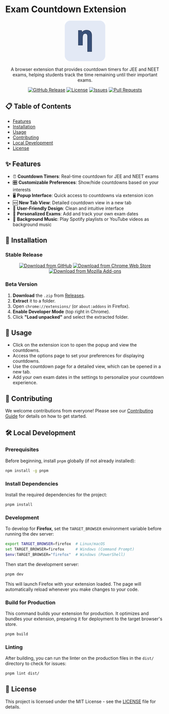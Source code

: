 # Exam Countdown Extension

<p align="center">
  <img src="assets/icons/icon128.png" alt="Exam Countdown Extension Logo" width="128" height="128">
</p>

<p align="center">
  A browser extension that provides countdown timers for JEE and NEET exams, helping students track the time remaining until their important exams.
</p>

<p align="center">
  <a href="https://github.com/NovatraX/exam-countdown-extension/releases"><img src="https://img.shields.io/github/v/release/NovatraX/exam-countdown-extension?style=flat-square" alt="GitHub Release"></a>
  <a href="https://github.com/NovatraX/exam-countdown-extension/blob/main/LICENSE"><img src="https://img.shields.io/github/license/NovatraX/exam-countdown-extension?style=flat-square" alt="License"></a>
  <a href="https://github.com/NovatraX/exam-countdown-extension/issues"><img src="https://img.shields.io/github/issues/NovatraX/exam-countdown-extension?style=flat-square" alt="Issues"></a>
  <a href="https://github.com/NovatraX/exam-countdown-extension/pulls"><img src="https://img.shields.io/github/issues-pr/NovatraX/exam-countdown-extension?style=flat-square" alt="Pull Requests"></a>
</p>

## 📋 Table of Contents

- [Features](#features)
- [Installation](#installation)
- [Usage](#usage)
- [Contributing](#contributing)
- [Local Development](#local-development)
- [License](#license)

## ✨ Features

- ⏰ **Countdown Timers**: Real-time countdown for JEE and NEET exams
- 🎛️ **Customizable Preferences**: Show/hide countdowns based on your interests
- 🖥️ **Popup Interface**: Quick access to countdowns via extension icon
- 🆕 **New Tab View**: Detailed countdown view in a new tab
- 🎨 **User-Friendly Design**: Clean and intuitive interface
- 📅 **Personalized Exams**: Add and track your own exam dates
- 🎵 **Background Music**: Play Spotify playlists or YouTube videos as background music

## 🚀 Installation

### Stable Release

<p align="center">
    <a href="https://github.com/NovatraX/exam-countdown-extension/releases/"><img src="https://img.shields.io/badge/GitHub-blue?style=for-the-badge&logo=github&logoColor=white&labelColor=grey&color=blue" alt="Download from GitHub" height="47" /></a>
    <a href="https://chromewebstore.google.com/detail/mhjcpnnmmalddidegkfcempomlpkkdan"><img src="https://github.com/user-attachments/assets/20a6e44b-fd46-4e6c-8ea6-aad436035753" alt="Download from Chrome Web Store" height="47" /></a>
    <a href="https://addons.mozilla.org/en-US/firefox/addon/exam-countdown/"><img src="https://github.com/user-attachments/assets/c0e99e6b-97cf-4af2-9737-099db7d3538b" alt="Download from Mozilla Add-ons" height="47" /></a>
</p>

### Beta Version

1. **Download** the `.zip` from [Releases](https://github.com/NovatraX/exam-countdown-extension/releases/).
2. **Extract** it to a folder.
3. Open `chrome://extensions/` (or `about:addons` in Firefox).
4. **Enable Developer Mode** (top right in Chrome).
5. Click **"Load unpacked"** and select the extracted folder.

## 📖 Usage

- Click on the extension icon to open the popup and view the countdowns.
- Access the options page to set your preferences for displaying countdowns.
- Use the countdown page for a detailed view, which can be opened in a new tab.
- Add your own exam dates in the settings to personalize your countdown experience.

## 🤝 Contributing

We welcome contributions from everyone! Please see our [Contributing Guide](CONTRIBUTING.md) for details on how to get started.

## 🛠️ Local Development

### Prerequisites

Before beginning, install `pnpm` globally (if not already installed):

```bash
npm install -g pnpm
```

### Install Dependencies

Install the required dependencies for the project:

```bash
pnpm install
```

### Development

To develop for **Firefox**, set the `TARGET_BROWSER` environment variable before running the dev server:

```bash
export TARGET_BROWSER=firefox  # Linux/macOS
set TARGET_BROWSER=firefox     # Windows (Command Prompt)
$env:TARGET_BROWSER="firefox"  # Windows (PowerShell)
```

Then start the development server:

```bash
pnpm dev
```

This will launch Firefox with your extension loaded. The page will automatically reload whenever you make changes to your code.

### Build for Production

This command builds your extension for production. It optimizes and bundles your extension, preparing it for deployment to the target browser's store.

```bash
pnpm build
```

### Linting

After building, you can run the linter on the production files in the `dist/` directory to check for issues:

```bash
pnpm lint dist/
```

## 📄 License

This project is licensed under the MIT License - see the [LICENSE](LICENSE) file for details.

